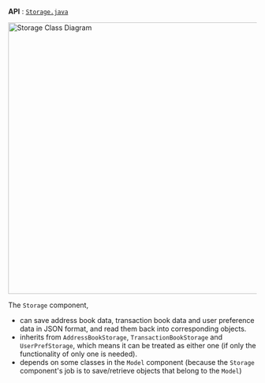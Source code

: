 **API** : [`Storage.java`](https://github.com/AY2425S1-CS2103-F13-1/tp/blob/master/src/main/java/spleetwaise/commons/storage/Storage.java)

<img src="images/StorageClassDiagram.png" width="550"  alt="Storage Class Diagram"/>

The `Storage` component,

* can save address book data, transaction book data and user preference data in JSON format, and read them back into corresponding objects.
* inherits from `AddressBookStorage`, `TransactionBookStorage` and `UserPrefStorage`, which means it can be treated as either one (if only the functionality of only one is needed).
* depends on some classes in the `Model` component (because the `Storage` component's job is to save/retrieve objects that belong to the `Model`)
